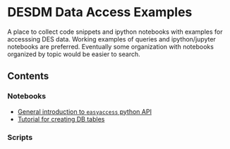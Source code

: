 # DESDM Data Access Examples

A place to collect code snippets and ipython notebooks with examples for accesssing DES data. Working examples of queries and ipython/jupyter notebooks are preferred. Eventually some organization with notebooks organized by topic would be easier to search.

## Contents

### Notebooks

* [General introduction to ```easyaccess``` python API](notebooks/easyaccess_api_y1a1_basics.ipynb)
* [Tutorial for creating DB tables](notebooks/table_creation.ipynb)

### Scripts